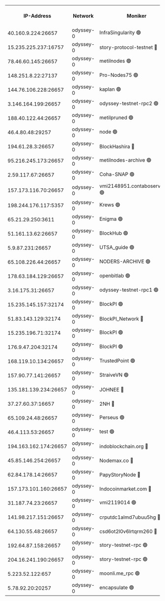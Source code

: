 


<table><tr><th>IP-Address</th><th>Network</th><th>Moniker</th><th>Latest Block Height</th><th>Earliest Block Height</th><th>Catching Up</th><th>Tx Index</th><th>Voting Power</th><th>Version</th><th>Scan Time</th></tr><tr><td>40.160.9.224:26657</td><td>odyssey-0</td><td>InfraSingularity 🟢</td><td>1916139</td><td>1</td><td>False</td><td>off</td><td>0</td><td>0.38.9</td><td>2025-01-11T12:04:28.700797435UTC</td></tr><tr><td>15.235.225.237:16757</td><td>odyssey-0</td><td>story-protocol-testnet 🔴</td><td>1916141</td><td>1</td><td>False</td><td>off</td><td>3391200007</td><td>0.38.9</td><td>2025-01-11T12:04:43.334166334UTC</td></tr><tr><td>78.46.60.145:26657</td><td>odyssey-0</td><td>metilnodes 🟢</td><td>1916146</td><td>1</td><td>False</td><td>off</td><td>0</td><td>0.38.9</td><td>2025-01-11T12:04:59.386386858UTC</td></tr><tr><td>148.251.8.22:27137</td><td>odyssey-0</td><td>Pro-Nodes75 🟢</td><td>1916148</td><td>1</td><td>False</td><td>on</td><td>0</td><td>0.38.9</td><td>2025-01-11T12:05:08.320590104UTC</td></tr><tr><td>144.76.106.228:26657</td><td>odyssey-0</td><td>kaplan 🟢</td><td>1916152</td><td>1</td><td>False</td><td>off</td><td>0</td><td>0.38.9</td><td>2025-01-11T12:05:28.454380949UTC</td></tr><tr><td>3.146.164.199:26657</td><td>odyssey-0</td><td>odyssey-testnet-rpc2 🟢</td><td>1916153</td><td>1</td><td>False</td><td>off</td><td>0</td><td>0.38.9</td><td>2025-01-11T12:05:29.247806993UTC</td></tr><tr><td>188.40.122.44:26657</td><td>odyssey-0</td><td>metilpruned 🟢</td><td>1916155</td><td>1</td><td>False</td><td>off</td><td>0</td><td>0.38.9</td><td>2025-01-11T12:05:37.110328680UTC</td></tr><tr><td>46.4.80.48:29257</td><td>odyssey-0</td><td>node 🟢</td><td>1916155</td><td>1</td><td>False</td><td>on</td><td>0</td><td>0.38.9</td><td>2025-01-11T12:05:37.392971817UTC</td></tr><tr><td>194.61.28.3:26657</td><td>odyssey-0</td><td>BlockHashira 🔴</td><td>1916157</td><td>1</td><td>False</td><td>off</td><td>3568418000</td><td>0.38.9</td><td>2025-01-11T12:05:46.640718760UTC</td></tr><tr><td>95.216.245.173:26657</td><td>odyssey-0</td><td>metilnodes-archive 🟢</td><td>1916159</td><td>1</td><td>False</td><td>on</td><td>0</td><td>0.38.9</td><td>2025-01-11T12:05:54.012440611UTC</td></tr><tr><td>2.59.117.67:26657</td><td>odyssey-0</td><td>Coha-SNAP 🟢</td><td>1916160</td><td>1</td><td>False</td><td>off</td><td>0</td><td>0.38.9</td><td>2025-01-11T12:05:59.141532457UTC</td></tr><tr><td>157.173.116.70:26657</td><td>odyssey-0</td><td>vmi2148951.contaboserver.net 🟢</td><td>1916162</td><td>1</td><td>False</td><td>off</td><td>0</td><td>0.38.9</td><td>2025-01-11T12:06:07.740898788UTC</td></tr><tr><td>198.244.176.117:5357</td><td>odyssey-0</td><td>Krews 🟢</td><td>1916164</td><td>1</td><td>False</td><td>off</td><td>0</td><td>0.38.9</td><td>2025-01-11T12:06:14.273415823UTC</td></tr><tr><td>65.21.29.250:3611</td><td>odyssey-0</td><td>Enigma 🟢</td><td>1916168</td><td>1</td><td>False</td><td>on</td><td>0</td><td>0.38.9</td><td>2025-01-11T12:06:30.964393059UTC</td></tr><tr><td>51.161.13.62:26657</td><td>odyssey-0</td><td>BlockHub 🟢</td><td>1916172</td><td>1</td><td>False</td><td>off</td><td>0</td><td>0.38.9</td><td>2025-01-11T12:06:50.631869436UTC</td></tr><tr><td>5.9.87.231:26657</td><td>odyssey-0</td><td>UTSA_guide 🟢</td><td>1916173</td><td>1</td><td>False</td><td>on</td><td>0</td><td>0.38.9</td><td>2025-01-11T12:06:53.967369928UTC</td></tr><tr><td>65.108.226.44:26657</td><td>odyssey-0</td><td>NODERS-ARCHIVE 🟢</td><td>1916175</td><td>1</td><td>False</td><td>on</td><td>0</td><td>0.38.9</td><td>2025-01-11T12:07:02.647162431UTC</td></tr><tr><td>178.63.184.129:26657</td><td>odyssey-0</td><td>openbitlab 🟢</td><td>1916180</td><td>1</td><td>False</td><td>on</td><td>0</td><td>0.38.9</td><td>2025-01-11T12:07:24.709767225UTC</td></tr><tr><td>3.16.175.31:26657</td><td>odyssey-0</td><td>odyssey-testnet-rpc1 🟢</td><td>1916182</td><td>1</td><td>False</td><td>off</td><td>0</td><td>0.38.9</td><td>2025-01-11T12:07:29.818553594UTC</td></tr><tr><td>15.235.145.157:32174</td><td>odyssey-0</td><td>BlockPI 🟢</td><td>1916142</td><td>109001</td><td>False</td><td>off</td><td>0</td><td>0.38.9</td><td>2025-01-11T12:04:44.657843758UTC</td></tr><tr><td>51.83.143.129:32174</td><td>odyssey-0</td><td>BlockPI_Network 🔴</td><td>1916154</td><td>109001</td><td>False</td><td>off</td><td>3903276013</td><td>0.38.9</td><td>2025-01-11T12:05:35.823528454UTC</td></tr><tr><td>15.235.196.71:32174</td><td>odyssey-0</td><td>BlockPI 🟢</td><td>1916167</td><td>109001</td><td>False</td><td>off</td><td>0</td><td>0.38.9</td><td>2025-01-11T12:06:28.027613861UTC</td></tr><tr><td>176.9.47.204:32174</td><td>odyssey-0</td><td>BlockPI 🟢</td><td>1916170</td><td>109001</td><td>False</td><td>off</td><td>0</td><td>0.38.9</td><td>2025-01-11T12:06:42.479182579UTC</td></tr><tr><td>168.119.10.134:26657</td><td>odyssey-0</td><td>TrustedPoint 🟢</td><td>1916181</td><td>339001</td><td>False</td><td>off</td><td>0</td><td>0.38.9</td><td>2025-01-11T12:07:27.038635997UTC</td></tr><tr><td>157.90.77.141:26657</td><td>odyssey-0</td><td>StraiveVN 🟢</td><td>1916155</td><td>342001</td><td>False</td><td>off</td><td>0</td><td>0.38.9</td><td>2025-01-11T12:05:36.776651470UTC</td></tr><tr><td>135.181.139.234:26657</td><td>odyssey-0</td><td>JOHNEE 🔴</td><td>1916171</td><td>351001</td><td>False</td><td>on</td><td>3316449000</td><td>0.38.9</td><td>2025-01-11T12:06:47.960190398UTC</td></tr><tr><td>37.27.60.37:16657</td><td>odyssey-0</td><td>2NH 🔴</td><td>1916166</td><td>395001</td><td>False</td><td>off</td><td>4140804052</td><td>0.38.9</td><td>2025-01-11T12:06:22.803517018UTC</td></tr><tr><td>65.109.24.48:26657</td><td>odyssey-0</td><td>Perseus 🟢</td><td>1916168</td><td>431001</td><td>False</td><td>off</td><td>0</td><td>0.38.9</td><td>2025-01-11T12:06:31.301483490UTC</td></tr><tr><td>46.4.113.53:26657</td><td>odyssey-0</td><td>test 🟢</td><td>1916173</td><td>527001</td><td>False</td><td>off</td><td>0</td><td>0.38.9</td><td>2025-01-11T12:06:54.905114490UTC</td></tr><tr><td>194.163.162.174:26657</td><td>odyssey-0</td><td>indoblockchain.org 🔴</td><td>1916140</td><td>1023001</td><td>False</td><td>off</td><td>3864325583</td><td>0.38.9</td><td>2025-01-11T12:04:31.701721463UTC</td></tr><tr><td>45.85.146.254:26657</td><td>odyssey-0</td><td>Nodemax.co 🔴</td><td>1916142</td><td>1023001</td><td>False</td><td>off</td><td>3788549800</td><td>0.38.9</td><td>2025-01-11T12:04:43.685922315UTC</td></tr><tr><td>62.84.178.14:26657</td><td>odyssey-0</td><td>PapyStoryNode 🔴</td><td>1916170</td><td>1023001</td><td>False</td><td>off</td><td>3822304008</td><td>0.38.9</td><td>2025-01-11T12:06:42.853894087UTC</td></tr><tr><td>157.173.101.160:26657</td><td>odyssey-0</td><td>Indocoinmarket.com 🔴</td><td>1916174</td><td>1023001</td><td>False</td><td>off</td><td>3348229577</td><td>0.38.9</td><td>2025-01-11T12:06:59.872436257UTC</td></tr><tr><td>31.187.74.23:26657</td><td>odyssey-0</td><td>vmi2119014 🟢</td><td>1180904</td><td>1140001</td><td>False</td><td>off</td><td>0</td><td>0.38.9</td><td>2025-01-11T12:06:42.177535583UTC</td></tr><tr><td>141.98.217.151:26657</td><td>odyssey-0</td><td>crputdc1almd7ubuu5hg 🔴</td><td>1916157</td><td>1146001</td><td>False</td><td>off</td><td>4308113006</td><td>0.38.9</td><td>2025-01-11T12:05:44.273210330UTC</td></tr><tr><td>64.130.55.48:26657</td><td>odyssey-0</td><td>csd6ot2l0v6lrtqrm260 🔴</td><td>1916148</td><td>1149001</td><td>False</td><td>off</td><td>4106342000</td><td>0.38.9</td><td>2025-01-11T12:05:08.661042176UTC</td></tr><tr><td>192.64.87.158:26657</td><td>odyssey-0</td><td>story-testnet-rpc 🟢</td><td>1916154</td><td>1629001</td><td>False</td><td>off</td><td>0</td><td>0.38.9</td><td>2025-01-11T12:05:36.473084432UTC</td></tr><tr><td>204.16.241.190:26657</td><td>odyssey-0</td><td>story-testnet-rpc 🟢</td><td>1916170</td><td>1629001</td><td>False</td><td>off</td><td>0</td><td>0.38.9</td><td>2025-01-11T12:06:43.481724904UTC</td></tr><tr><td>5.223.52.122:657</td><td>odyssey-0</td><td>moonli.me_rpc 🟢</td><td>1916176</td><td>1637001</td><td>False</td><td>off</td><td>0</td><td>0.38.9</td><td>2025-01-11T12:07:08.026816982UTC</td></tr><tr><td>5.78.92.20:20257</td><td>odyssey-0</td><td>encapsulate 🟢</td><td>1916139</td><td>1697001</td><td>False</td><td>off</td><td>0</td><td>0.38.9</td><td>2025-01-11T12:04:31.330150268UTC</td></tr></table>